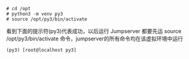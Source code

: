 ```
# cd /opt
# python3 -m venv py3
# source /opt/py3/bin/activate
```

看到下面的提示符\(py3\)代表成功，以后运行 Jumpserver 都要先运 source /opt/py3/bin/activate 命令，jumpserver的所有命令均在该虚拟环境中运行

```
(py3) [root@localhost py3]
 
```



